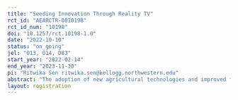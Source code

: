 ```yaml
---
title: "Seeding Innovation Through Reality TV"
rct_id: "AEARCTR-0010198"
rct_id_num: "10198"
doi: "10.1257/rct.10198-1.0"
date: "2022-10-10"
status: "on_going"
jel: "O13, O14, D83"
start_year: "2022-02-14"
end_year: "2023-11-30"
pi: "Ritwika Sen ritwika.sen@kellogg.northwestern.edu"
abstract: "The adoption of new agricultural technologies and improved farming practices are key elements of structural transformation and drivers of increased productivity in agriculture (Bustos, Caprettini and Ponticelli, 2016). Yet agricultural productivity remains far below its potential in many Sub-Saharan African countries. Our project investigates whether an innovative approach to provide technical information, consisting of agri-edutainment (educational entertainment) programs broadcasted on national television, can help to meet the informational needs of farmers. Two key distinguishing features of TV programs are that (i) they can easily convey information also to populations with relatively low literacy levels, and (ii) they are easy to distribute at scale at low marginal cost compared to traditional extension services. TV may also be a particularly useful medium to mitigate gender gaps in access and effectiveness of traditional extension services, to the extent that TV viewership is less gender-imbalanced than access to other services. Prior market research in Kenya indicates that a “makeover style” reality television show focused on farming as business helped to boost farmer incomes at a cost of only $0.50 per viewer. We leverage the planned rollout of this television program to Uganda (in 2022/23) to measure the causal impact and cost-effectiveness of the show in diffusing recommended techniques, and to better understand the process of information transmission and learning in agriculture. "
layout: registration
---
```


